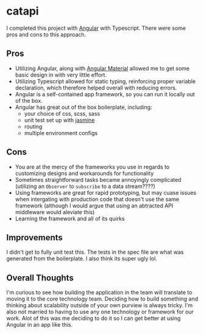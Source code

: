 # catapi

I completed this project with [Angular](https://github.com/angular/angular) with Typescript. There were some pros and cons to this approach.

## Pros

* Utilizing Angular, along with [Angular Material](https://github.com/angular/components) allowed me to get some basic design in with very little effort.
* Utilizing Typescript allowed for static typing, reinforcing proper variable declaration, which therefore helped overall with reducing errors.
* Angular is a self-contained app framework, so you can run it locally out of the box.
* Angular has great out of the box boilerplate, including:
    * your choice of css, scss, sass
    * unit test set up with [jasmine](https://angular.io/guide/testing)
    * routing
    * multiple environment configs

## Cons

* You are at the mercy of the frameworks you use in regards to customizing designs and workarounds for functionality
* Sometimes straightforward tasks became annoyingly complicated (utilizing an `Observer` to `subscribe` to a data stream????)
* Using frameworks are great for rapid prototyping, but may cuase issues when intergating with production code that doesn't use the same framework (although I would argue that using an abtracted API middleware would aleviate this)
* Learning the framework and all of its quirks

## Improvements

I didn't get to fully unit test this. The tests in the spec file are what was generated from the boilerplate. I also think its super ugly lol.

## Overall Thoughts

I'm curious to see how building the application in the team will translate to moving it to the core technology team. Deciding how to build something and thinking about scalability outside of your own purview is always tricky. I'm also not married to having to use any one technology or framework for our work. Alot of this was me deciding to do it so I can get better at using Angular in an app like this.
